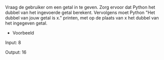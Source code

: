 Vraag de gebruiker om een getal in te geven. Zorg ervoor dat Python het dubbel van het ingevoerde getal berekent. Vervolgens moet Python "Het dubbel van jouw getal is x." printen, met op de plaats van x het dubbel van het ingegeven getal.  

* Voorbeeld

Input: 8  

Output: 16 


